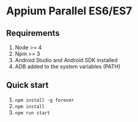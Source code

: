 # Appium Parallel ES6/ES7

## Requirements
1. Node >= 4
1. Npm >= 3
1. Android Studio and Android SDK installed
1. ADB added to the system variables (PATH)

## Quick start
1. `npm install -g forever`
1. `npm install`
1. `npm run start`